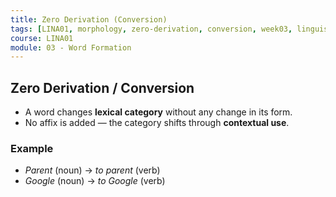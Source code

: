 ```yaml
---
title: Zero Derivation (Conversion)
tags: [LINA01, morphology, zero-derivation, conversion, week03, linguistics]
course: LINA01
module: 03 - Word Formation
---
```


## Zero Derivation / Conversion

- A word changes **lexical category** without any change in its form.
- No affix is added — the category shifts through **contextual use**.

### Example

- *Parent* (noun) → *to parent* (verb)  
- *Google* (noun) → *to Google* (verb)
